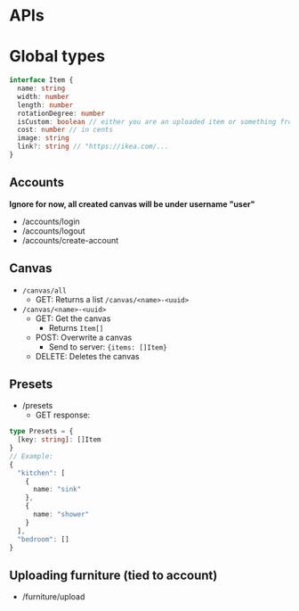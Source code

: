 # APIs

# Global types

```typescript
interface Item {
  name: string
  width: number
  length: number
  rotationDegree: number
  isCustom: boolean // either you are an uploaded item or something from ikea
  cost: number // in cents
  image: string
  link?: string // "https://ikea.com/...
}
```

## Accounts

**Ignore for now, all created canvas will be under username "user"**

- /accounts/login
- /accounts/logout
- /accounts/create-account

## Canvas

- `/canvas/all`
    - GET: Returns a list `/canvas/<name>-<uuid>`
- `/canvas/<name>-<uuid>`
    - GET: Get the canvas
        - Returns `Item[]`
    - POST: Overwrite a canvas
        - Send to server: `{items: []Item}`
    - DELETE: Deletes the canvas

## Presets

- /presets
    - GET response:

```typescript
type Presets = {
  [key: string]: []Item
}
// Example:
{
  "kitchen": [
    {
      name: "sink"
    },
    {
      name: "shower"
    }
  ],
  "bedroom": []
}
```

## Uploading furniture (tied to account)

- /furniture/upload